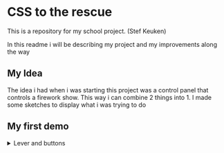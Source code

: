 # CSS to the rescue
This is a repository for my school project. (Stef Keuken)

In this readme i will be describing my project and my improvements along the way

## My Idea

The idea i had when i was starting this project was a control panel that controls a firework show. This way i can combine 2 things into 1. I made some sketches to display what i was trying to do


## My first demo

<details>
  <summary>Lever and buttons</summary>
  <br/>
After i made my sketches i started coding a bit to try and get a feel for what i wanted. I quickly made some nice radiobuttons i am going to use for changing the amount of fireworks being launched.

Then i tried to build a good looking lever using animations, But after a very long time when i finally finished it i heard from sanne there was another way easier way of doing it that looked better aswell. So below i will show my code before the change.

<a href="https://codepen.io/Kitch41/pen/eYoObJK?editors=1100">Link</a>

``` css

/* ============================*/
/* ===========Lever============*/
/* ============================*/


/* ===========Label============*/

section > ul > li:nth-child(1) > label {
  position: relative;
  display: inline-block;
  height: 150px;
  width: 80px;

}

/* ===========Checkbox============*/

section > ul > li:nth-child(1) > label input {
  opacity: 0;
  width: 0;
  height: 0;
}

/* ===========Slider============*/

section > ul > li:nth-child(1) > label span {
  position: absolute;
  cursor: pointer;
  top: 0;
  left: 0;
  right: 0;
  bottom: 0;
  background-color: #ccc;
  -webkit-transition: .4s;
  transition: .4s;
  box-shadow: 0 0 2px 5px darkgrey inset;
}

section > ul > li:nth-child(1) > label span:before {
  position: absolute;
  content: "";
  width: 50px;
  height: 50px;
  top: -35px;
  left: 19%;
  margin-top: 13px;
  background-color: red;
  box-shadow: 0 0 6px black inset;
  -webkit-transition: 2s;
  transition: 2s;
  border-radius: 50%;
  z-index: 1;
}

section > ul > li:nth-child(1) > label span:after {
  position: absolute;
  content: "";
  width: 15px;
  height: 70px;
  top: 0;
  left: 40%;
  margin-top: 13px;
  background-color: darkgrey;
  box-shadow: 0 0 6px black inset;
  -webkit-transition: 2s;
  transition: 2s;
  z-index: 0;
  border-radius: 10px;
}

section > ul > li:nth-child(1) > label > input:focus + span {
  box-shadow: 0 0 2px 5px darkgrey inset;
}

section > ul > li:nth-child(1) > label > input:checked + span:before {
  -webkit-transform: translatey(150px);
  -ms-transform: translatey(150px);
  transform: translatey(150px);
}

section > ul > li:nth-child(1) > label > input:checked + span:after {
  animation: flip 2s forwards;
  
}

section > ul > li:nth-child(1) > label > input:not(:checked) + span:after {
  animation: reverseFlip 2s forwards;
  
}

section > ul > li:nth-child(1) > label > div {
  width: 10em;
  height: 10em;
  
}

@keyframes flip {
  0% {
    height: 70px;
    top: 0;
  }
  

  20% {
    height: 50px;
    top: 20px;
  }
  
  33% {
    height: 0;
    top: 55px;
  }
  
  37% {
    height: 30px;
    top: 55px;
  }
 
  
  70% {
    height: 70px;
    top: 55px;
  }
 
    100% {
    height: 70px;
    top: 55px;
  }
  
}

@keyframes reverseFlip {
  0% {
    height: 70px;
    top: 55px;
  }
  
  5% {
    height: 70px;
    top: 55px;
  }

  40% {
    height: 0px;
    top: 55px;
  }

  41% {
    height: 20px;
    top: 50px;
  }
  
  70% {
    height: 70px;
    top: 0;
  }
  

  100% {
    height: 70px;
    top: 0;
  }
}


```
  
</details>


